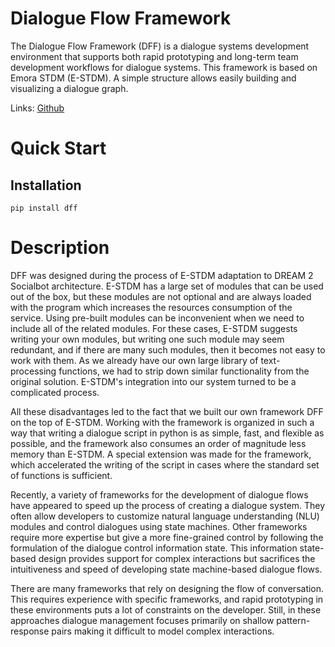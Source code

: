 # Dialogue Flow Framework

The Dialogue Flow Framework (DFF) is a dialogue systems development environment that supports both rapid prototyping and long-term team development workflows for dialogue systems. This framework is based on Emora STDM (E-STDM). A simple structure allows easily building and visualizing a dialogue graph.

Links: [Github](https://github.com/deepmipt/dialog_flow_framework)

# Quick Start

## Installation
```
pip install dff
```


# Description

DFF was designed during the process of E-STDM adaptation to DREAM 2 Socialbot architecture. E-STDM has a large set of modules that can be used out of the box, but these modules are not optional and are always loaded with the program which increases the resources consumption of the service. Using pre-built modules can be inconvenient when we need to include all of the related modules. For these cases, E-STDM suggests writing your own modules, but writing one such module may seem redundant, and if there are many such modules, then it becomes not easy to work with them. As we already have our own large library of text-processing functions, we had to strip down similar functionality from the original solution. E-STDM's integration into our system turned to be a complicated process.

All these disadvantages led to the fact that we built our own framework DFF on the top of E-STDM. Working with the framework is organized in such a way that writing a dialogue script in python is as simple, fast, and flexible as possible, and the framework also consumes an order of magnitude less memory than E-STDM. A special extension was made for the framework, which accelerated the writing of the script in cases where the standard set of functions is sufficient. 

Recently, a variety of frameworks for the development of dialogue flows have appeared to speed up the process of creating a dialogue system. They often allow developers to customize natural language understanding (NLU) modules and control dialogues using state machines. Other frameworks require more expertise but give a more fine-grained control by following the formulation of the dialogue control information state. This information state-based design provides support for complex interactions but sacrifices the intuitiveness and speed of developing state machine-based dialogue flows. 

There are many frameworks that rely on designing the flow of conversation. This requires experience with specific frameworks, and rapid prototyping in these environments puts a lot of constraints on the developer. Still, in these approaches dialogue management focuses primarily on shallow pattern-response pairs making it difficult to model complex interactions. 
